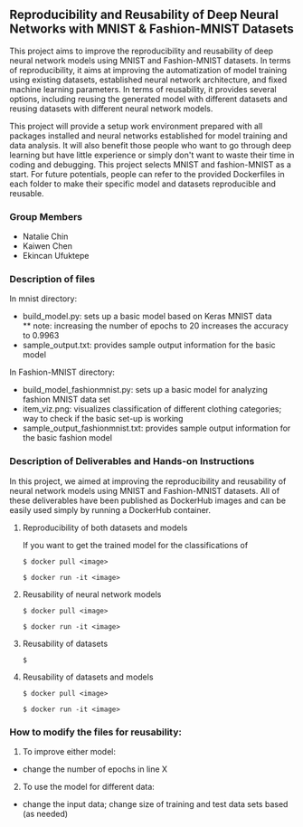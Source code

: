 ## Reproducibility and Reusability of Deep Neural Networks with MNIST & Fashion-MNIST Datasets

This project aims to improve the reproducibility and reusability of deep neural network models using MNIST and Fashion-MNIST datasets. In terms of reproducibility, it aims at improving the automatization of model training using existing datasets, established neural network architecture, and fixed machine learning parameters. In terms of reusability, it provides several options, including reusing the generated model with different datasets and reusing datasets with different neural network models. 

This project will provide a setup work environment prepared with all packages installed and neural networks established for model training and data analysis. It will also benefit those people who want to go through deep learning but have little experience or simply don't want to waste their time in coding and debugging. This project selects MNIST and fashion-MNIST as a start. For future potentials, people can refer to the provided Dockerfiles in each folder to make their specific model and datasets reproducible and reusable.


### Group Members
* Natalie Chin
* Kaiwen Chen
* Ekincan Ufuktepe


### Description of files
In mnist directory:
* build_model.py: sets up a basic model based on Keras MNIST data <br>
** note: increasing the number of epochs to 20 increases the accuracy to 0.9963
* sample_output.txt: provides sample output information for the basic model

In Fashion-MNIST directory:
* build_model_fashionmnist.py: sets up a basic model for analyzing fashion MNIST data set
* item_viz.png: visualizes classification of different clothing categories; way to check if the basic set-up is working
* sample_output_fashionmnist.txt: provides sample output information for the basic fashion model 


### Description of Deliverables and Hands-on Instructions
 
In this project, we aimed at improving the reproducibility and reusability of neural network models using MNIST and Fashion-MNIST datasets. All of these deliverables have been published as DockerHub images and can be easily used simply by running a DockerHub container. 
  
1) Reproducibility of both datasets and models

   If you want to get the trained model for the classifications of  

   `$ docker pull <image>`
  
   `$ docker run -it <image>`

2) Reusability of neural network models 
  
   `$ docker pull <image>`
  
   `$ docker run -it <image>`
  
3) Reusability of datasets
  
   `$ `
  
4) Reusability of datasets and models
  
   `$ docker pull <image>`
  
   `$ docker run -it <image>`
  

### How to modify the files for reusability:
1) To improve either model:
- change the number of epochs in line X

2) To use the model for different data:
- change the input data; change size of training and test data sets based (as needed)
